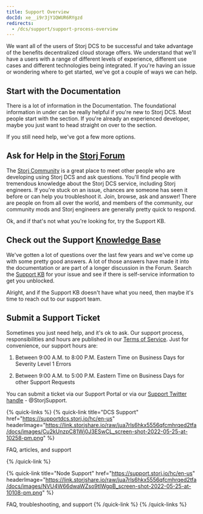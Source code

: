 ```yaml
---
title: Support Overview
docId: xe__i9r3jY1QWUR6RYgzd
redirects:
  - /dcs/support/support-process-overview
---
```


We want all of the users of Storj DCS to be successful and take advantage of the benefits decentralized cloud storage offers. We understand that we'll have a users with a range of different levels of experience, different use cases and different technologies being integrated. If you're having an issue or wondering where to get started, we've got a couple of ways we can help.

## Start with the Documentation

There is a lot of information in the Documentation. The foundational information in under [](docId:wEGJDbEQojQd9A6w4A19I) can be really helpful if you're new to Storj DCS. Most people start with the [](docId:4oDAezF-FcfPr0WPl7knd) section. If you're already an experienced developer, maybe you just want to head straight on over to the [](docId:yYCzPT8HHcbEZZMvfoCFa) section.

If you still need help, we've got a few more options.

## Ask for Help in the [Storj Forum](https://forum.storj.io/)

The [Storj Community](https://forum.storj.io) is a great place to meet other people who are developing using Storj DCS and ask questions. You'll find people with tremendous knowledge about the Storj DCS service, including Storj engineers. If you're stuck on an issue, chances are someone has seen it before or can help you troubleshoot it. Join, browse, ask and answer! There are people on from all over the world, and members of the community, our community mods and Storj engineers are generally pretty quick to respond.

Ok, and if that's not what you're looking for, try the Support KB.

## Check out the Support [Knowledge Base](https://supportdcs.storj.io/hc/en-us)

We've gotten a lot of questions over the last few years and we've come up with some pretty good answers. A lot of those answers have made it into the documentation or are part of a longer discussion in the Forum. Search the [Support KB](https://supportdcs.storj.io/hc/en-us) for your issue and see if there is self-service information to get you unblocked.

Alright, and if the Support KB doesn't have what you need, then maybe it's time to reach out to our support team.

## Submit a Support Ticket

Sometimes you just need help, and it's ok to ask. Our support process, responsibilities and hours are published in our [Terms of Service](https://www.storj.io/terms-of-service). Just for convenience, our support hours are:

1.  Between 9:00 A.M. to 8:00 P.M. Eastern Time on Business Days for Severity Level 1 Errors

2.  Between 9:00 A.M. to 5:00 P.M. Eastern Time on Business Days for other Support Requests

You can submit a ticket via our Support Portal or via our [Support Twitter handle](https://twitter.com/storjsupport) - @StorjSupport. &#x20;

{% quick-links %}
{% quick-link title="DCS Support" href="https://supportdcs.storj.io/hc/en-us" headerImage="https://link.storjshare.io/raw/jua7rls6hkx5556qfcmhrqed2tfa/docs/images/Cu2kUnzpC81Wj0J3ESwCL_screen-shot-2022-05-25-at-10258-pm.png" %}

FAQ, articles, and support

{% /quick-link %}

{% quick-link title="Node Support" href="https://support.storj.io/hc/en-us" headerImage="https://link.storjshare.io/raw/jua7rls6hkx5556qfcmhrqed2tfa/docs/images/NVU4W66dwaWZso9tIWgpB_screen-shot-2022-05-25-at-10108-pm.png" %}

FAQ, troubleshooting, and support
{% /quick-link %}
{% /quick-links %}
